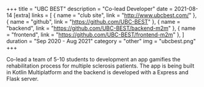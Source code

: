 +++
title = "UBC BEST"
description = "Co-lead Developer"
date = 2021-08-14
[extra]
links = [
      { name = "club site", link = "http://www.ubcbest.com/" },
      { name = "github", link = "https://github.com/UBC-BEST" },
      { name = "backend", link = "https://github.com/UBC-BEST/backend-m2m" },
      { name = "frontend", link = "https://github.com/UBC-BEST/frontend-m2m" },
    ]
duration = "Sep 2020 - Aug 2021"
category = "other"
img = "ubcbest.png"
+++

Co-lead a team of 5-10 students to development an app gamifies the rehabilitation process for multiple sclerosis patients. The app is being built in Kotlin Multiplatform and the backend is developed with a Express and Flask server. 
